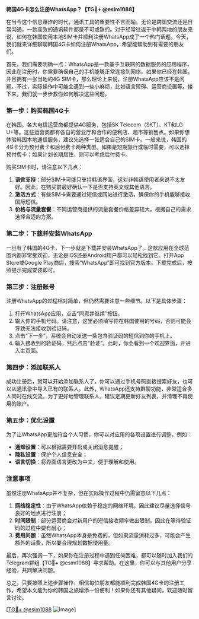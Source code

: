 **韩国4G卡怎么注册WhatsApp？【TG💪+ @esim1088】**

在当今这个信息爆炸的时代，通讯工具的重要性不言而喻。无论是跨国交流还是日常沟通，一款高效的通讯软件都是不可或缺的。对于经常往返于中韩两地的朋友来说，如何在韩国使用本地SIM卡并顺利注册WhatsApp成了一个热门话题。今天，我们就来详细聊聊韩国4G卡如何注册WhatsApp，希望能帮助到有需要的朋友们。

首先，我们需要明确一点：WhatsApp是一款基于互联网的数据服务的应用程序，因此在注册时，你需要确保自己的手机能够正常连接到网络。如果你已经在韩国，并且拥有一张当地的4G SIM卡，那么理论上来说，注册WhatsApp应该不是问题。不过，实际操作中可能会遇到一些小麻烦，比如语言障碍、运营商设置等。接下来，我们就一步步教你如何解决这些问题。

### 第一步：购买韩国4G卡

在韩国，各大电信运营商都提供4G服务，包括SK Telecom（SKT）、KT和LG U+等。这些运营商都有各自的营业厅和合作的便利店、超市等销售点。如果你想体验韩国本地通信服务，建议先选择一张适合自己的SIM卡。一般来说，韩国的4G卡分为预付费卡和后付费卡两种类型。如果是短期旅行或临时需要，可以选择预付费卡；如果计划长期居住，则可以考虑后付费卡。

购买SIM卡时，请注意以下几点：

1. **语言支持**：部分SIM卡可能只支持韩语界面，这对非韩语使用者来说不太友好。因此，在购买前最好确认一下是否支持英文或其他语言。
2. **激活方式**：有些SIM卡需要通过短信或网站进行激活，确保你的手机能够接收国际短信。
3. **价格与流量套餐**：不同运营商提供的流量套餐价格差异较大，根据自己的需求选择合适的方案。

### 第二步：下载并安装WhatsApp

一旦有了韩国的4G卡，下一步就是下载并安装WhatsApp了。这款应用在全球范围内都非常受欢迎，无论是iOS还是Android用户都可以轻松找到它。打开App Store或Google Play商店，搜索“WhatsApp”即可找到官方版本。下载完成后，按照提示完成安装即可。

### 第三步：注册账号

注册WhatsApp的过程相对简单，但仍然需要注意一些细节。以下是具体步骤：

1. 打开WhatsApp应用，点击“同意并继续”按钮。
2. 输入你的手机号码。请注意，这里必须填写你在韩国使用的号码，否则可能会导致无法接收到验证码。
3. 点击“下一步”，系统会自动发送一条包含验证码的短信到你的手机上。
4. 输入接收到的验证码，然后点击“验证”。此时，你会看到一个欢迎界面，并进入主页面。

### 第四步：添加联系人

成功注册后，就可以开始添加联系人了。你可以通过手机号码直接搜索好友，也可以从通讯录中导入已有的联系人。此外，WhatsApp还支持群聊功能，非常适合多人同时在线交流。为了更好地管理联系人，建议定期更新好友列表，并清理不再使用的账户。

### 第五步：优化设置

为了让WhatsApp更加符合个人习惯，你可以对应用的各项设置进行调整。例如：

- **通知设置**：可以根据需要开启或关闭消息提醒；
- **隐私设置**：保护个人信息安全；
- **语言切换**：将界面语言更改为中文，便于理解和使用。

### 注意事项

虽然注册WhatsApp并不复杂，但在实际操作过程中仍需留意以下几点：

1. **网络稳定性**：由于WhatsApp依赖于稳定的网络环境，因此建议尽量选择信号良好的地点进行注册；
2. **时间限制**：部分运营商会对新用户的短信接收频率做出限制，因此在等待验证码的过程中要有耐心；
3. **费用问题**：虽然WhatsApp本身是免费的，但如果流量消耗过多，可能会产生额外的话费，所以要合理规划数据使用量。

最后，再次强调一下，如果你在注册过程中遇到任何困难，都可以随时加入我们的Telegram群组【TG💪+ @esim1088】寻求帮助。在这里，你可以与其他用户分享经验，共同解决问题。

总之，只要按照上述步骤操作，相信每位朋友都能顺利完成韩国4G卡的注册工作。希望本文能为你的韩国之旅增添一份便利！如果你还有其他疑问，欢迎随时留言讨论。

[[TG💪+ @esim1088](https://t.me/s/esim1088) ![Image](https://i.postimg.cc/4NQfJmqS/Snipaste-2025-05-13-00-14-12.png)]
